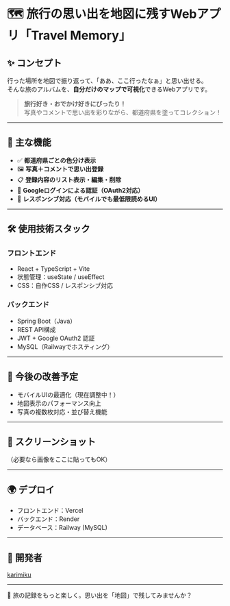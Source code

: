 # 🗺️ 旅行の思い出を地図に残すWebアプリ「Travel Memory」

## ✨ コンセプト
行った場所を地図で振り返って、「ああ、ここ行ったなぁ」と思い出せる。  
そんな旅のアルバムを、**自分だけのマップで可視化**できるWebアプリです。

> **旅行好き・おでかけ好きにぴったり！**  
> 写真やコメントで思い出を彩りながら、都道府県を塗ってコレクション！

---

## 🧩 主な機能
- ✅ **都道府県ごとの色分け表示**
- 🖼️ **写真＋コメントで思い出登録**
- 📋 **登録内容のリスト表示・編集・削除**
- 🔐 **Googleログインによる認証（OAuth2対応）**
- 📱 **レスポンシブ対応（モバイルでも最低限読めるUI）**

---

## 🛠 使用技術スタック

### フロントエンド
- React + TypeScript + Vite
- 状態管理：useState / useEffect
- CSS：自作CSS / レスポンシブ対応

### バックエンド
- Spring Boot（Java）
- REST API構成
- JWT + Google OAuth2 認証
- MySQL（Railwayでホスティング）

---

## 🚧 今後の改善予定
- モバイルUIの最適化（現在調整中！）
- 地図表示のパフォーマンス向上
- 写真の複数枚対応・並び替え機能

---

## 📸 スクリーンショット
（必要なら画像をここに貼ってもOK）

---

## 🌍 デプロイ
- フロントエンド：Vercel  
- バックエンド：Render  
- データベース：Railway (MySQL)

---

## 👤 開発者
[karimiku](https://github.com/karimiku)

---

💬 旅の記録をもっと楽しく。思い出を「地図」で残してみませんか？
